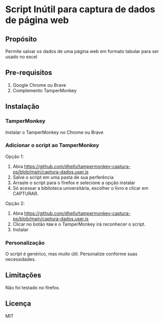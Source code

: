 # Script Inútil para captura de dados de página web #

## Propósito ##

Permite salvar os dados de uma página web em formato tabular para ser usado no excel

## Pre-requisitos ##
1. Google Chrome ou Brave
2. Complemento TamperMonkey

## Instalação ##

### TamperMonkey 

Instalar o TamperMonkey no Chrome ou Brave

[TamperMonkey]: https://chrome.google.com/webstore/detail/tampermonkey/dhdgffkkebhmkfjojejmpbldmpobfkfo?hl=pt

### Adicionar o script ao TamperMonkey

Opção 1:

1. Abra https://github.com/dhelly/tampermonkey-captura-ps/blob/main/captura-dados.user.js
2. Salve o script em uma pasta de sua perferência
3. Arraste o script para o firefox e selecione a opção instalar
4. Só acessar a biblioteca universitária, escolher o livro e clicar em CAPTURAR.

Opção 2:
 
1. Abra https://github.com/dhelly/tampermonkey-captura-ps/blob/main/captura-dados.user.js
2. Clicar no botão `RAW` e o TamperMonkey irá reconhecer o script.
3. Instalar

### Personalização

O script é genérico, mas muito útil. Personalize conforme suas necessidades.

## Limitações

Não foi testado no firefox.

## Licença 

MIT